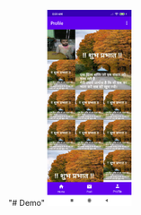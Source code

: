 "# Demo" 
<img src="https://github.com/AnandKumarJha/Demo/blob/master/device-2020-07-10-090016.png" width="150" height="350">

